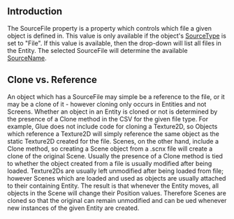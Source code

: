 ## Introduction

The SourceFile property is a property which controls which file a given object is defined in. This value is only available if the object's [SourceType](/frb/docs/index.php?title=Glue:Reference:Objects:SourceType "Glue:Reference:Objects:SourceType") is set to "File". If this value is available, then the drop-down will list all files in the Entity. The selected SourceFile will determine the available [SourceName](/frb/docs/index.php?title=Glue:Reference:Objects:SourceName&action=edit&redlink=1 "Glue:Reference:Objects:SourceName (page does not exist)").

## Clone vs. Reference

An object which has a SourceFile may simple be a reference to the file, or it may be a clone of it - however cloning only occurs in Entities and not Screens. Whether an object in an Entity is cloned or not is determined by the presence of a Clone method in the CSV for the given file type. For example, Glue does not include code for cloning a Texture2D, so Objects which reference a Texture2D will simply reference the same object as the static Texture2D created for the file. Scenes, on the other hand, include a Clone method, so creating a Scene object from a .scnx file will create a clone of the original Scene. Usually the presence of a Clone method is tied to whether the object created from a file is usually modified after being loaded. Texture2Ds are usually left unmodified after being loaded from file; however Scenes which are loaded and used as objects are usually attached to their containing Entity. The result is that whenever the Entity moves, all objects in the Scene will change their Position values. Therefore Scenes are cloned so that the original can remain unmodified and can be ued whenever new instances of the given Entity are created.
